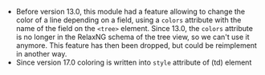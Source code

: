 - Before version 13.0, this module had a feature allowing to change the
  color of a line depending on a field, using a `colors` attribute with
  the name of the field on the `<tree>` element. Since 13.0, the
  `colors` attribute is no longer in the RelaxNG schema of the tree
  view, so we can't use it anymore. This feature has then been dropped,
  but could be reimplement in another way.
- Since version 17.0 coloring is written into ``style`` attribute of (td) element
